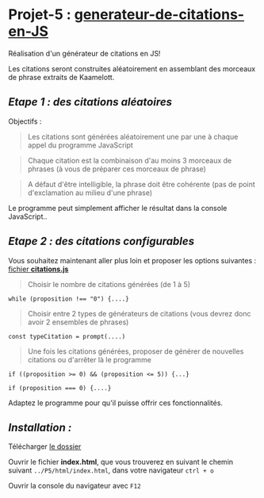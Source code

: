 # Projet-5 : [__generateur-de-citations-en-JS__](https://openclassrooms.com/projects/imaginez-un-generateur-de-citations)


Réalisation d'un générateur de citations en JS! 

Les citations seront construites aléatoirement en assemblant des morceaux de phrase extraits de Kaamelott.


## _Etape 1 : des citations aléatoires_

Objectifs :

> Les citations sont générées aléatoirement une par une à chaque appel du programme JavaScript

> Chaque citation est la combinaison d'au moins 3 morceaux de phrases (à vous de préparer ces morceaux de phrase)

> A défaut d'être intelligible, la phrase doit être cohérente (pas de point d'exclamation au milieu d'une phrase)

Le programme peut simplement afficher le résultat dans la console JavaScript..



## _Etape 2 : des citations configurables_

Vous souhaitez maintenant aller plus loin et proposer les options suivantes :  [fichier __citations.js__](./js/citation.js)

> Choisir le nombre de citations générées (de 1 à 5)
    
    while (proposition !== "0") {....}

> Choisir entre 2 types de générateurs de citations (vous devrez donc avoir 2 ensembles de phrases)

    const typeCitation = prompt(....)

> Une fois les citations générées, proposer de générer de nouvelles citations ou d'arrêter là le programme
    
    if ((proposition >= 0) && (proposition <= 5)) {...}
    
    if (proposition === 0) {....}

Adaptez le programme pour qu'il puisse offrir ces fonctionnalités. 


## _Installation :_
Télécharger [le dossier](https://github.com/Gu1ll0m/Projet5_generateur_citations_JS)

Ouvrir le fichier __index.html__, que vous trouverez en suivant le chemin suivant `../P5/html/index.html`, dans votre navigateur `ctrl + o`

Ouvrir la console du navigateur avec `F12`




